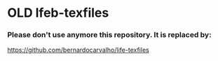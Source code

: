 # OLD lfeb-texfiles
### Please don't use anymore this repository. It is replaced by:  
https://github.com/bernardocarvalho/life-texfiles
